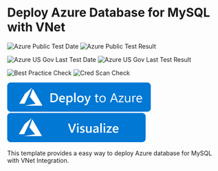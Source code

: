 # Deploy Azure Database for MySQL with VNet

![Azure Public Test Date](https://azurequickstartsservice.blob.core.windows.net/badges/101-managed-mysql-with-vnet/PublicLastTestDate.svg)
![Azure Public Test Result](https://azurequickstartsservice.blob.core.windows.net/badges/101-managed-mysql-with-vnet/PublicDeployment.svg)

![Azure US Gov Last Test Date](https://azurequickstartsservice.blob.core.windows.net/badges/101-managed-mysql-with-vnet/FairfaxLastTestDate.svg)
![Azure US Gov Last Test Result](https://azurequickstartsservice.blob.core.windows.net/badges/101-managed-mysql-with-vnet/FairfaxDeployment.svg)

![Best Practice Check](https://azurequickstartsservice.blob.core.windows.net/badges/101-managed-mysql-with-vnet/BestPracticeResult.svg)
![Cred Scan Check](https://azurequickstartsservice.blob.core.windows.net/badges/101-managed-mysql-with-vnet/CredScanResult.svg)

[![Deploy To Azure](https://raw.githubusercontent.com/Azure/azure-quickstart-templates/master/1-CONTRIBUTION-GUIDE/images/deploytoazure.svg?sanitize=true)](https://portal.azure.com/#create/Microsoft.Template/uri/https%3A%2F%2Fraw.githubusercontent.com%2FAzure%2Fazure-quickstart-templates%2Fmaster%2F101-managed-mysql-with-vnet%2Fazuredeploy.json)  [![Visualize](https://raw.githubusercontent.com/Azure/azure-quickstart-templates/master/1-CONTRIBUTION-GUIDE/images/visualizebutton.svg?sanitize=true)](http://armviz.io/#/?load=https%3A%2F%2Fraw.githubusercontent.com%2FAzure%2Fazure-quickstart-templates%2Fmaster%2F101-managed-mysql-with-vnet%2Fazuredeploy.json)
  

This template provides a easy way to deploy Azure database for MySQL with VNet Integration.


